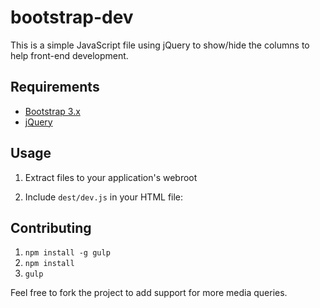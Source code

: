 # bootstrap-dev

This is a simple JavaScript file using jQuery to show/hide the columns to help front-end development.

## Requirements

* [Bootstrap 3.x](http://getbootstrap.com/)
* [jQuery](http://jquery.com/)

## Usage

1. Extract files to your application's webroot
2. Include `dest/dev.js` in your HTML file:

    <script src="/js/bootstrap-dev/dest/dev.js"></script>

## Contributing

1. `npm install -g gulp`
2. `npm install`
3. `gulp`

Feel free to fork the project to add support for more media queries.

